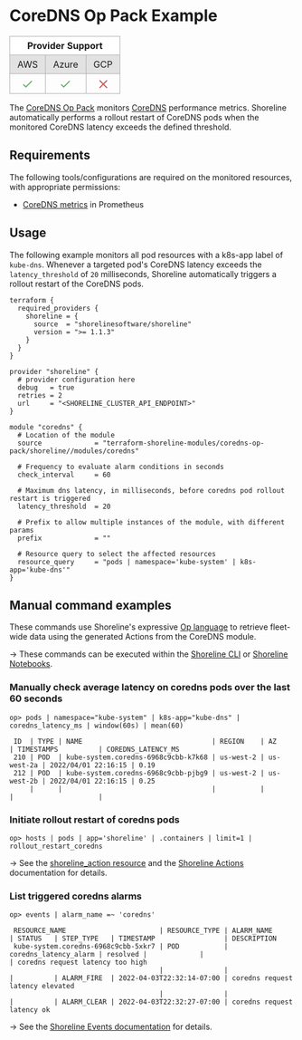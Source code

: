 # CoreDNS Op Pack Example

<table role="table" style="vertical-align: middle;">
  <thead>
    <tr style="background-color: #fff">
      <th style="padding: 6px 13px; border: 1px solid #B1B1B1; text-align: center;" colspan="3">Provider Support</th>
    </tr>
  </thead>
  <tbody>
    <tr style="background-color: #E2E2E2">
      <td style="padding: 6px 13px; border: 1px solid #B1B1B1; text-align: center;">AWS</td>
      <td style="padding: 6px 13px; border: 1px solid #B1B1B1; text-align: center;">Azure</td>
      <td style="padding: 6px 13px; border: 1px solid #B1B1B1; text-align: center;">GCP</td>
    </tr>
    <tr>
      <td style="padding-top: 6px; vertical-align: bottom; border: 1px solid #B1B1B1; text-align: center;"><svg xmlns="http://www.w3.org/2000/svg" style="width: 1.5rem; height: 1.5rem;" fill="none" viewBox="0 0 24 24" stroke="#6CB169"><path stroke-linecap="round" stroke-linejoin="round" stroke-width="2" d="M5 13l4 4L19 7" /></svg></td>
      <td style="padding-top: 6px; vertical-align: bottom; border: 1px solid #B1B1B1; text-align: center;"><svg xmlns="http://www.w3.org/2000/svg" style="width: 1.5rem; height: 1.5rem;" fill="none" viewBox="0 0 24 24" stroke="#6CB169"><path stroke-linecap="round" stroke-linejoin="round" stroke-width="2" d="M5 13l4 4L19 7" /></svg></td>
      <td style="vertical-align: bottom; border: 1px solid #B1B1B1; text-align: center;"><svg xmlns="http://www.w3.org/2000/svg" style="width: 1.5rem; height: 1.5rem;" fill="none" viewBox="0 0 24 24" stroke="#C65858"><path stroke-linecap="round" stroke-linejoin="round" stroke-width="2" d="M6 18L18 6M6 6l12 12" /></svg></td>
    </tr>  
  </tbody>
</table>

The [CoreDNS Op Pack](https://registry.terraform.io/modules/terraform-shoreline-modules/coredns-op-pack/shoreline/latest/submodules/coredns) monitors [CoreDNS](https://coredns.io/) performance metrics. Shoreline automatically performs a rollout restart of CoreDNS pods when the monitored CoreDNS latency exceeds the defined threshold.

## Requirements

The following tools/configurations are required on the monitored resources, with appropriate permissions:

- [CoreDNS metrics](https://coredns.io/plugins/metrics/) in Prometheus

## Usage

The following example monitors all pod resources with a k8s-app label of `kube-dns`. Whenever a targeted pod's CoreDNS latency exceeds the `latency_threshold` of `20` milliseconds, Shoreline automatically triggers a rollout restart of the CoreDNS pods.

```hcl
terraform {
  required_providers {
    shoreline = {
      source  = "shorelinesoftware/shoreline"
      version = ">= 1.1.3"
    }
  }
}

provider "shoreline" {
  # provider configuration here
  debug   = true
  retries = 2
  url     = "<SHORELINE_CLUSTER_API_ENDPOINT>"
}

module "coredns" {
  # Location of the module
  source             = "terraform-shoreline-modules/coredns-op-pack/shoreline//modules/coredns"

  # Frequency to evaluate alarm conditions in seconds
  check_interval     = 60

  # Maximum dns latency, in milliseconds, before coredns pod rollout restart is triggered
  latency_threshold  = 20

  # Prefix to allow multiple instances of the module, with different params
  prefix             = ""

  # Resource query to select the affected resources
  resource_query     = "pods | namespace='kube-system' | k8s-app='kube-dns'"
}
```

## Manual command examples

These commands use Shoreline's expressive [Op language](https://docs.shoreline.io/op) to retrieve fleet-wide data using the generated Actions from the CoreDNS module.

-> These commands can be executed within the [Shoreline CLI](https://docs.shoreline.io/cli) or [Shoreline Notebooks](https://docs.shoreline.io/ui/notebooks).

### Manually check average latency on coredns pods over the last 60 seconds

```
op> pods | namespace="kube-system" | k8s-app="kube-dns" | coredns_latency_ms | window(60s) | mean(60)

 ID  | TYPE | NAME                                | REGION    | AZ         | TIMESTAMPS          | COREDNS_LATENCY_MS
 210 | POD  | kube-system.coredns-6968c9cbb-k7k68 | us-west-2 | us-west-2a | 2022/04/01 22:16:15 | 0.19
 212 | POD  | kube-system.coredns-6968c9cbb-pjbg9 | us-west-2 | us-west-2b | 2022/04/01 22:16:15 | 0.25
     |      |                                     |           |            |                     |
```

### Initiate rollout restart of coredns pods

```
op> hosts | pods | app='shoreline' | .containers | limit=1 | rollout_restart_coredns
```

-> See the [shoreline_action resource](https://registry.terraform.io/providers/shorelinesoftware/shoreline/latest/docs/resources/action) and the [Shoreline Actions](https://docs.shoreline.io/actions) documentation for details.


### List triggered coredns alarms

```
op> events | alarm_name =~ 'coredns'

 RESOURCE_NAME                       | RESOURCE_TYPE | ALARM_NAME            | STATUS   | STEP_TYPE   | TIMESTAMP                 | DESCRIPTION
 kube-system.coredns-6968c9cbb-5xkr7 | POD           | coredns_latency_alarm | resolved |             |                           | coredns request latency too high
                                     |               |                       |          | ALARM_FIRE  | 2022-04-03T22:32:14-07:00 | coredns request latency elevated
                                     |               |                       |          | ALARM_CLEAR | 2022-04-03T22:32:27-07:00 | coredns request latency ok
```

-> See the [Shoreline Events documentation](https://docs.shoreline.io/op/events) for details.
